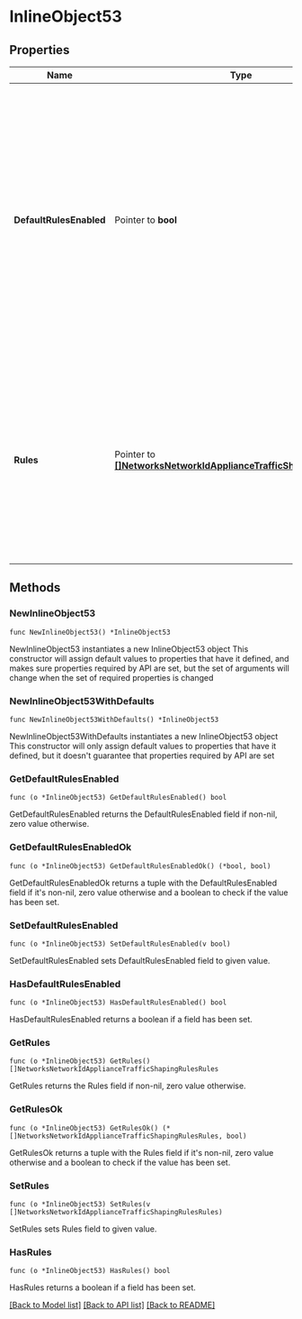 # InlineObject53

## Properties

Name | Type | Description | Notes
------------ | ------------- | ------------- | -------------
**DefaultRulesEnabled** | Pointer to **bool** | Whether default traffic shaping rules are enabled (true) or disabled (false). There are 4 default rules, which can be seen on your network&#39;s traffic shaping page. Note that default rules count against the rule limit of 8. | [optional] 
**Rules** | Pointer to [**[]NetworksNetworkIdApplianceTrafficShapingRulesRules**](NetworksNetworkIdApplianceTrafficShapingRulesRules.md) |     An array of traffic shaping rules. Rules are applied in the order that     they are specified in. An empty list (or null) means no rules. Note that     you are allowed a maximum of 8 rules.  | [optional] 

## Methods

### NewInlineObject53

`func NewInlineObject53() *InlineObject53`

NewInlineObject53 instantiates a new InlineObject53 object
This constructor will assign default values to properties that have it defined,
and makes sure properties required by API are set, but the set of arguments
will change when the set of required properties is changed

### NewInlineObject53WithDefaults

`func NewInlineObject53WithDefaults() *InlineObject53`

NewInlineObject53WithDefaults instantiates a new InlineObject53 object
This constructor will only assign default values to properties that have it defined,
but it doesn't guarantee that properties required by API are set

### GetDefaultRulesEnabled

`func (o *InlineObject53) GetDefaultRulesEnabled() bool`

GetDefaultRulesEnabled returns the DefaultRulesEnabled field if non-nil, zero value otherwise.

### GetDefaultRulesEnabledOk

`func (o *InlineObject53) GetDefaultRulesEnabledOk() (*bool, bool)`

GetDefaultRulesEnabledOk returns a tuple with the DefaultRulesEnabled field if it's non-nil, zero value otherwise
and a boolean to check if the value has been set.

### SetDefaultRulesEnabled

`func (o *InlineObject53) SetDefaultRulesEnabled(v bool)`

SetDefaultRulesEnabled sets DefaultRulesEnabled field to given value.

### HasDefaultRulesEnabled

`func (o *InlineObject53) HasDefaultRulesEnabled() bool`

HasDefaultRulesEnabled returns a boolean if a field has been set.

### GetRules

`func (o *InlineObject53) GetRules() []NetworksNetworkIdApplianceTrafficShapingRulesRules`

GetRules returns the Rules field if non-nil, zero value otherwise.

### GetRulesOk

`func (o *InlineObject53) GetRulesOk() (*[]NetworksNetworkIdApplianceTrafficShapingRulesRules, bool)`

GetRulesOk returns a tuple with the Rules field if it's non-nil, zero value otherwise
and a boolean to check if the value has been set.

### SetRules

`func (o *InlineObject53) SetRules(v []NetworksNetworkIdApplianceTrafficShapingRulesRules)`

SetRules sets Rules field to given value.

### HasRules

`func (o *InlineObject53) HasRules() bool`

HasRules returns a boolean if a field has been set.


[[Back to Model list]](../README.md#documentation-for-models) [[Back to API list]](../README.md#documentation-for-api-endpoints) [[Back to README]](../README.md)


